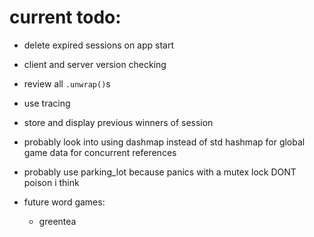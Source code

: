 # current todo:

- delete expired sessions on app start

- client and server version checking

- review all `.unwrap()`s

- use tracing

- store and display previous winners of session

- probably look into using dashmap instead of std hashmap for global game data for concurrent references

- probably use parking_lot because panics with a mutex lock DONT poison i think

- future word games:
  - greentea
